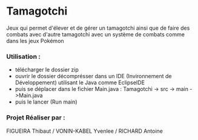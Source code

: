 # Tamagotchi

Jeux qui permet d'élever et de gérer un tamagotchi ainsi que de faire des combats  avec d'autre tamagotchi avec un système de combats comme dans les jeux Pokémon

### Utilisation : 

- télécharger le dossier zip 
- ouvrir le dossier décomprésser dans un IDE (Invironnement de Développement) utilisant le Java comme EclipseIDE
- puis se déplacer dans le fichier Main.java : Tamagotchi -> src -> main ->Main.java
- puis le lancer (Run main)

### Projet Réaliser par : 

FIGUEIRA Thibaut / VONIN-KABEL Yvenlee / RICHARD Antoine
